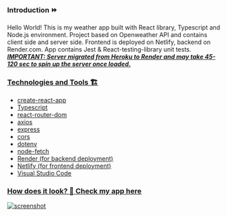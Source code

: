### Introduction ⏩
Hello World! This is my weather app built with React library, Typescript and Node.js environment. Project based on Openweather API and contains client side and server side. Frontend is deployed on Netlify, backend on Render.com. App contains Jest & React-testing-library unit tests.
<u>*****IMPORTANT: Server migrated from Heroku to Render and may take 45-120 sec to spin up the server once loaded.*****<u>

### Technologies and Tools 🏗
* create-react-app 
* Typescript
* react-router-dom
* axios
* express
* cors
* dotenv
* node-fetch
* Render (for backend deployment)
* Netlify (for frontend deployment)
* Visual Studio Code

### How does it look? 👀 <u>[Check my app here](https://forecast-weather-app-by-charlie.netlify.app/)<u>
![screenshot](https://github.com/KarolChilimoniuk/weather-app-typescript/blob/main/client/src/img/forecastScreen1.png)
